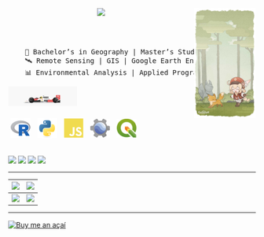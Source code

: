 <div align="center">
  <img src="https://github.com/mariaeduarda2212/mariaeduarda2212/blob/main/279670412-5e0ce0fb-c544-4f8c-a307-5849165746d0.png" width="25%" align="right" />

  <img src="https://readme-typing-svg.demolab.com?font=Inconsolata&weight=500&size=45&duration=4000&pause=300&color=A7A459&center=true&vCenter=true&multiline=true&repeat=false&width=1300&height=100&lines=Hello%2C+I'm+Kayque+Dias;A+geographer+and+researcher+at+UFPA" width="70%" />

  <br><br>
</div>


<pre>
    📌 Bachelor’s in Geography | Master’s Student
    🛰️ Remote Sensing | GIS | Google Earth Engine
    📊 Environmental Analysis | Applied Programming
</pre>

<img src="https://raw.githubusercontent.com/vallauri-ict/formula-1-thespino/master/assets/f1-illustration.gif" height="40"/>
<br>

<div style="display: inline_block"><br>
  <img align="center" alt="R" height="40" width="40" style="object-fit: contain; padding: 5px;" src="https://raw.githubusercontent.com/devicons/devicon/master/icons/r/r-original.svg">
  <img align="center" alt="Python" height="40" width="40" style="object-fit: contain; padding: 5px;" src="https://raw.githubusercontent.com/devicons/devicon/master/icons/python/python-original.svg">
  <img align="center" alt="JavaScript" height="40" width="40" style="object-fit: contain; padding: 5px;" src="https://raw.githubusercontent.com/devicons/devicon/master/icons/javascript/javascript-plain.svg">
  <img align="center" alt="Google Earth Engine" height="40" width="40" style="object-fit: contain; padding: 5px;" src="https://github.com/kayque25/kayque25/blob/main/img/google%20-%20Copia.png?raw=true">
  <img align="center" alt="QGIS" height="40" width="40" style="object-fit: contain; padding: 5px;" src="https://github.com/kayque25/kayque25/blob/main/img/QGIS.png?raw=true">
</div>


<br>

[![](https://img.shields.io/badge/Lattes-004080?style=for-the-badge&logo=academia&logoColor=white)](http://lattes.cnpq.br/5961292748412062)
[![](https://img.shields.io/badge/ResearchGate-00CCBB?style=for-the-badge&logo=researchgate&logoColor=white)](https://www.researchgate.net/profile/Kayque-Dias?ev=hdr_xprf)
[![](https://img.shields.io/badge/Instagram-E4405F?style=for-the-badge&logo=instagram&logoColor=white)](https://www.instagram.com/seu_usuario)
[![](https://img.shields.io/badge/LinkedIn-0a66c2?style=for-the-badge&logo=linkedin&logoColor=white)](https://www.linkedin.com/in/kayque-dias-627a64244/)

---

| ![](http://github-profile-summary-cards.vercel.app/api/cards/stats?username=kayque25&theme=solarized) | ![](http://github-profile-summary-cards.vercel.app/api/cards/profile-details?username=kayque25&theme=solarized) |
|---|---|
| ![](http://github-profile-summary-cards.vercel.app/api/cards/most-commit-language?username=kayque25&theme=solarized) | ![](http://github-profile-summary-cards.vercel.app/api/cards/productive-time?username=kayque25&theme=solarized&utcOffset=8) |



---
  <a href="https://www.paypal.com/donate?hosted_button_id=E8X9RDN65GFLW">
  <img align="center" src="https://github.com/kayque25/logos/blob/main/acaii.png?raw=true" height="100" width="210" alt="Buy me an açaí"/>
</a>
</p>
